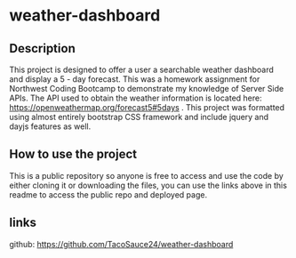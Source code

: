 # weather-dashboard

## Description

This project is designed to offer a user a searchable weather dashboard and display a 5 - day forecast. This was a homework assignment for Northwest Coding Bootcamp to demonstrate my knowledge of Server Side APIs. The API used to obtain the weather information is located here: https://openweathermap.org/forecast5#5days . This project was formatted using almost entirely bootstrap CSS framework and include jquery and dayjs features as well.

## How to use the project
This is a public repository so anyone is free to access and use the code by either cloning it or downloading the files, you can use the links above in this readme to access the public repo and deployed page.

## links
github: https://github.com/TacoSauce24/weather-dashboard
